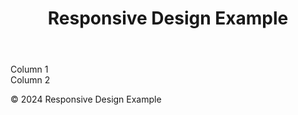<html>
<!DOCTYPE html>
<html lang="en">
<head>
  <meta charset="UTF-8">
  <meta name="viewport" content="width=device-width, initial-scale=1.0">
  <title>Responsive Design Example</title>
  <link rel="stylesheet" href="styles.css">
</head>
<body>
  <header>
    <h1>Responsive Design Example</h1>
  </header>
  <main>
    <div class="column">Column 1</div>
    <div class="column">Column 2</div>
  </main>
  <footer>
    <p>&copy; 2024 Responsive Design Example</p>
  </footer>
</body>
</html>
